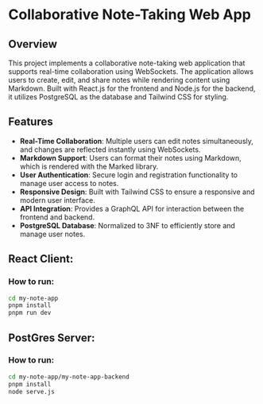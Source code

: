# Collaborative Note-Taking Web App

## Overview

This project implements a collaborative note-taking web application that supports real-time collaboration using WebSockets. The application allows users to create, edit, and share notes while rendering content using Markdown. Built with React.js for the frontend and Node.js for the backend, it utilizes PostgreSQL as the database and Tailwind CSS for styling.

## Features

- **Real-Time Collaboration**: Multiple users can edit notes simultaneously, and changes are reflected instantly using WebSockets.
- **Markdown Support**: Users can format their notes using Markdown, which is rendered with the Marked library.
- **User Authentication**: Secure login and registration functionality to manage user access to notes.
- **Responsive Design**: Built with Tailwind CSS to ensure a responsive and modern user interface.
- **API Integration**: Provides a GraphQL API for interaction between the frontend and backend.
- **PostgreSQL Database**: Normalized to 3NF to efficiently store and manage user notes.

## React Client:

### How to run:

```sh
cd my-note-app
pnpm install
pnpm run dev
```

## PostGres Server:

### How to run:

```sh
cd my-note-app/my-note-app-backend
pnpm install
node serve.js
```
